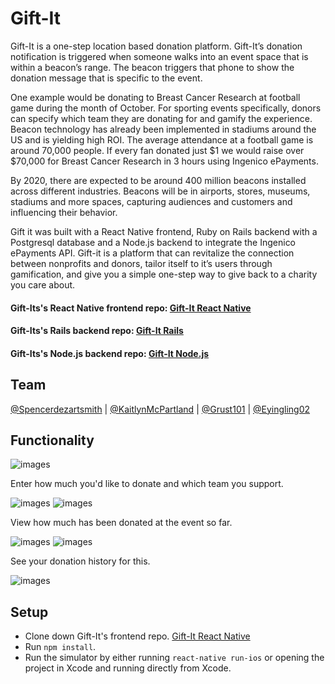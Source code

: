# Gift-It
Gift-It is a one-step location based donation platform. Gift-It’s donation notification is triggered when someone walks into an event space that is within a beacon’s range. The beacon triggers that phone to show the donation message that is specific to the event.

One example would be donating to Breast Cancer Research at football game during the month of October. For sporting events specifically, donors can specify which team they are donating for and gamify the experience. Beacon technology has already been implemented in stadiums around the US and is yielding high ROI. The average attendance at a football game is around 70,000 people. If every fan donated just $1 we would raise over $70,000 for Breast Cancer Research in 3 hours using Ingenico ePayments.

By 2020, there are expected to be around 400 million beacons installed across different industries. Beacons will be in airports, stores, museums, stadiums and more spaces, capturing audiences and customers and influencing their behavior.

Gift it was built with a React Native frontend, Ruby on Rails backend with a Postgresql database and a Node.js backend to integrate the Ingenico ePayments API. Gift-it is a platform that can revitalize the connection between nonprofits and donors, tailor itself to it’s users through gamification, and give you a simple one-step way to give back to a charity you care about.

#### Gift-Its's React Native frontend repo: [Gift-It React Native](https://github.com/spencerdezartsmith/Gift_It)
#### Gift-Its's Rails backend repo: [Gift-It Rails](https://github.com/KaitlynMcPartland/Gift-It-API)
#### Gift-Its's Node.js backend repo: [Gift-It Node.js](https://github.com/eyingling02/Gift-It-Node-Backend)

## Team
[@Spencerdezartsmith](https://github.com/spencerdezartsmith) | [@KaitlynMcPartland](https://github.com/KaitlynMcPartland) | [@Grust101](https://github.com/grust101) | [@Eyingling02](https://github.com/eyingling02)

## Functionality
![images](/public/loading_page.png)

Enter how much you'd like to donate and which team you support.

![images](/public/donation_page.png) ![images](/public/confirmation_page.png)

View how much has been donated at the event so far.

![images](/public/graph_page.png) ![images](/public/toggled_graph.png)

See your donation history for this.

![images](/public/history_page.png)

## Setup
* Clone down Gift-It's frontend repo. [Gift-It React Native](https://github.com/spencerdezartsmith/Gift_It)
* Run ```npm install```.
* Run the simulator by either running ```react-native run-ios``` or opening the project in Xcode and running directly from Xcode.
